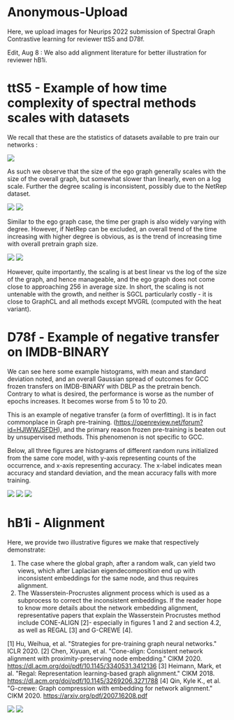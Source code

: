 # Anonymous-Upload
Here, we upload images for Neurips 2022 submission of Spectral Graph Contrastive learning for reviewer ttS5 and D78f.

Edit, Aug 8 : We also add alignment literature for better illustration for reviewer hB1i.

# ttS5 - Example of how time complexity of spectral methods scales with datasets

We recall that these are the statistics of datasets available to pre train our networks : 

![](./datasetdetails.png)

As such we observe that the size of the ego graph generally scales with the size of the overall graph, but somewhat slower than linearly, even on a log scale. Further the degree scaling is inconsistent, possibly due to the NetRep dataset.

![](./egoversussize_labeled_fixed.png)
![](./egographanddegree_labeled.png)

Similar to the ego graph case, the time per graph is also widely varying with degree. However, if NetRep can be excluded, an overall trend of the time increasing with higher degree is obvious, as is the trend of increasing time with overall pretrain graph size.

![](./timeversusnode.png)
![](./timeversusdegree.png)

However, quite importantly, the scaling is at best linear vs the log of the size of the graph, and hence manageable, and the ego graph does not come close to approaching 256 in average size. In short, the scaling is not untenable with the growth, and neither is SGCL particularly costly - it is close to GraphCL and all methods except MVGRL (computed with the heat variant).

# D78f - Example of negative transfer on IMDB-BINARY

We can see here some example histograms, with mean and standard deviation noted, and an overall Gaussian spread of outcomes for GCC frozen transfers on IMDB-BINARY with DBLP as the pretrain bench. Contrary to what is desired, the performance is worse as the number of epochs increases. It becomes worse from 5 to 10 to 20.

This is an example of negative transfer (a form of overfitting). It is in fact commonplace in Graph pre-training. (https://openreview.net/forum?id=HJlWWJSFDH), and the primary reason frozen pre-training is beaten out by unsupervised methods. This phenomenon is not specific to GCC.

Below, all three figures are histograms of different random runs initialized from the same core model, with y-axis representing counts of the occurrence, and x-axis representing accuracy. The x-label indicates mean accuracy and standard deviation, and the mean accuracy falls with more training.

![](./imdb-binary_5.jpg)
![](./imdb-binary_10.jpg)
![](./imdb-binary_20.jpg)

# hB1i - Alignment

Here, we provide two illustrative figures we make that respectively demonstrate:
1.	The case where the global graph, after a random walk, can yield two views, which after Laplacian eigendecomposition end up with inconsistent embeddings for the same node, and thus requires alignment.
2.	The Wasserstein-Procrustes alignment process which is used as a subprocess to correct the inconsistent embeddings.
If the reader hope to know more details about the network embedding alignment, representative papers that explain the Wasserstein Procrustes method include CONE-ALIGN [2]- especially in figures 1 and 2 and section 4.2, as well as REGAL [3] and G-CREWE [4]. 

[1] Hu, Weihua, et al. "Strategies for pre-training graph neural networks."  ICLR 2020.
[2] Chen, Xiyuan, et al. "Cone-align: Consistent network alignment with proximity-preserving node embedding." CIKM 2020. https://dl.acm.org/doi/pdf/10.1145/3340531.3412136
[3] Heimann, Mark, et al. "Regal: Representation learning-based graph alignment." CIKM 2018. https://dl.acm.org/doi/pdf/10.1145/3269206.3271788
[4] Qin, Kyle K., et al. "G-crewe: Graph compression with embedding for network alignment." CIKM 2020. https://arxiv.org/pdf/2007.16208.pdf

![](./alignment_take2.jpg)
![](./Alignment_edited_page-0001.jpg)
